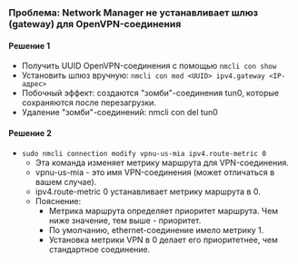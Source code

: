 ### Проблема: Network Manager не устанавливает шлюз (gateway) для OpenVPN-соединения

#### Решение 1

- Получить UUID OpenVPN-соединения с помощью `nmcli con show`
- Установить шлюз вручную: `nmcli con mod <UUID> ipv4.gateway <IP-адрес>`
- Побочный эффект: создаются "зомби"-соединения tun0, которые сохраняются после перезагрузки.
- Удаление "зомби"-соединений: nmcli con del tun0

#### Решение 2

- `sudo nmcli connection modify vpnu-us-mia ipv4.route-metric 0`
    - Эта команда изменяет метрику маршрута для VPN-соединения.
    - vpnu-us-mia - это имя VPN-соединения (может отличаться в вашем случае).
    - ipv4.route-metric 0 устанавливает метрику маршрута в 0.
    - Пояснение:
        - Метрика маршрута определяет приоритет маршрута. Чем ниже значение, тем выше - приоритет.
        - По умолчанию, ethernet-соединение имело метрику 1.
        - Установка метрики VPN в 0 делает его приоритетнее, чем стандартное соединение.

